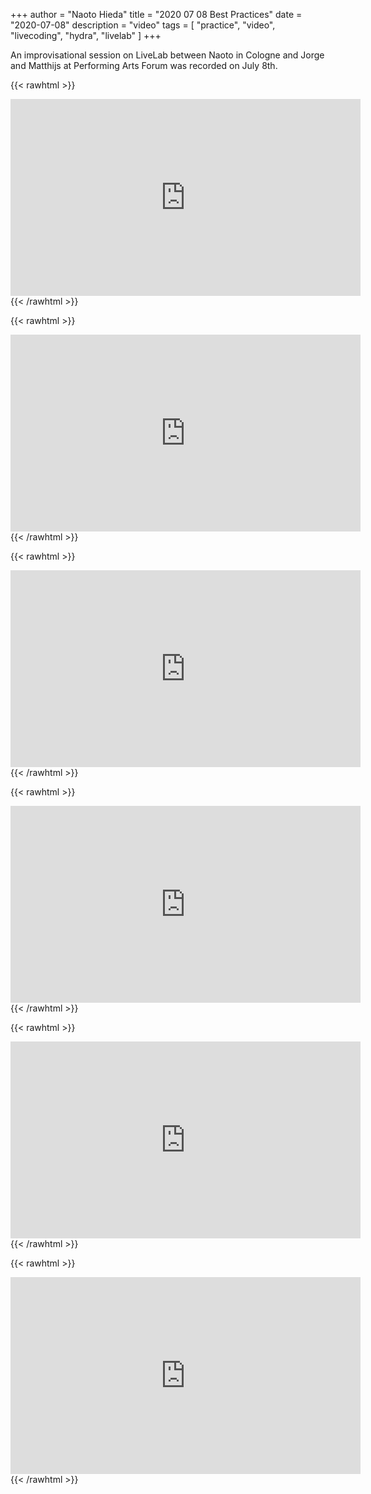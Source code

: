 +++
author = "Naoto Hieda"
title = "2020 07 08 Best Practices"
date = "2020-07-08"
description = "video"
tags = [ "practice", "video", "livecoding", "hydra", "livelab" ]
+++

An improvisational session on LiveLab between Naoto in Cologne and Jorge and Matthijs at Performing Arts Forum was recorded on July 8th.

{{< rawhtml >}}
<div class="youtube-container">
<iframe class="youtube-video" width="560" height="315" src="https://www.youtube.com/embed/9omxSdAWqBA" frameborder="0" allow="accelerometer; autoplay; encrypted-media; gyroscope; picture-in-picture" allowfullscreen></iframe>
</div>
{{< /rawhtml >}}

{{< rawhtml >}}
<div class="youtube-container">
<iframe class="youtube-video" width="560" height="315" src="https://www.youtube.com/embed/FIAZYtnKWb8" frameborder="0" allow="accelerometer; autoplay; encrypted-media; gyroscope; picture-in-picture" allowfullscreen></iframe>
</div>
{{< /rawhtml >}}

{{< rawhtml >}}
<div class="youtube-container">
<iframe class="youtube-video" width="560" height="315" src="https://www.youtube.com/embed/SHf4HPxUl-o" frameborder="0" allow="accelerometer; autoplay; encrypted-media; gyroscope; picture-in-picture" allowfullscreen></iframe>
</div>
{{< /rawhtml >}}

{{< rawhtml >}}
<div class="youtube-container">
<iframe class="youtube-video" width="560" height="315" src="https://www.youtube.com/embed/TRoLtZ8burc" frameborder="0" allow="accelerometer; autoplay; encrypted-media; gyroscope; picture-in-picture" allowfullscreen></iframe>
</div>
{{< /rawhtml >}}

{{< rawhtml >}}
<div class="youtube-container">
<iframe class="youtube-video" width="560" height="315" src="https://www.youtube.com/embed/kwFX-xdU5gQ" frameborder="0" allow="accelerometer; autoplay; encrypted-media; gyroscope; picture-in-picture" allowfullscreen></iframe>
</div>
{{< /rawhtml >}}

{{< rawhtml >}}
<div class="youtube-container">
<iframe class="youtube-video" width="560" height="315" src="https://www.youtube.com/embed/3UvsatkJTwY" frameborder="0" allow="accelerometer; autoplay; encrypted-media; gyroscope; picture-in-picture" allowfullscreen></iframe>
</div>
{{< /rawhtml >}}